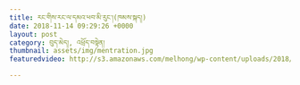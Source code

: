 ```yaml
---
title: རང་གིས་རང་ལ་དམའ་ཕབ་མི་རུང་།(ཁམས་སྐད།)
date: 2018-11-14 09:29:26 +0000
layout: post
category: བུད་མེད།, འཕྲོད་བསྟེན།
thumbnail: assets/img/mentration.jpg
featuredvideo: http://s3.amazonaws.com/melhong/wp-content/uploads/2018/11/11100437/Menstruation-Khamkay-Low-Res2.mp4

---
```

